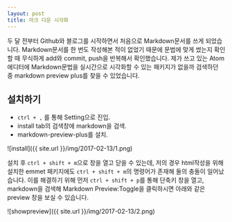 ```yaml
---
layout: post
title: 마크 다운 시각화
---
```


두 달 전부터 Github와 블로그를 시작하면서 처음으로 Markdown문서를 쓰게 되었습니다. Markdown문서를 한 번도 작성해본 적이 없었기 때문에 문법에 맞게 썼는지 확인할 때 무식하게 add와 commit, push을 반복해서 확인했습니다. 제가 쓰고 있는 Atom에디터에 Markdown문법을 실시간으로 시각화할 수 있는 패키지가 없을까 검색하던 중 markdown preview plus를 찾을 수 있었습니다.
## 설치하기
- `ctrl + ,` 를 통해 Setting으로 진입.
- install tab의 검색창에 markdown을 검색.
- markdown-preview-plus를 설치.

![install]({{ site.url }}/img/2017-02-13/1.png)

설치 후 `ctrl + shift + m`으로 창을 열고 닫을 수 있는데, 저의 경우 html작성을 위해 설치한 emmet 패키지에도 `ctrl + shift + m`의 명령어가 존재해 둘의 충돌이 일어났습니다. 이를 해결하기 위해 먼저 `ctrl + shift + p`를 통해 단축키 창을 열고, markdown을 검색해 Markdown Preview:Toggle을 클릭하시면 아래와 같은 preview 창을 보실 수 있습니다.

![showpreview]({{ site.url }}/img/2017-02-13/2.png)

